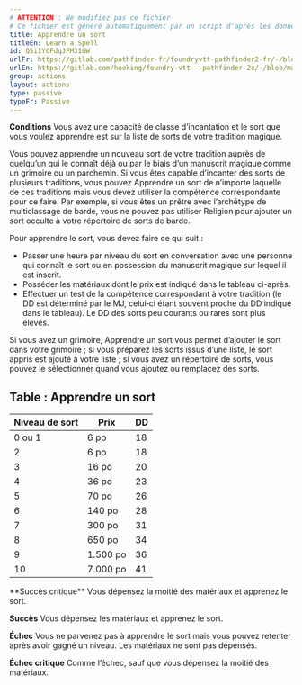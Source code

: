 ```yaml
---
# ATTENTION : Ne modifiez pas ce fichier
# Ce fichier est généré automatiquement par un script d'après les données du module Foundry VTT officiel et de sa traduction
title: Apprendre un sort
titleEn: Learn a Spell
id: Q5iIYCFdqJFM31GW
urlFr: https://gitlab.com/pathfinder-fr/foundryvtt-pathfinder2-fr/-/blob/master/data/actions/Q5iIYCFdqJFM31GW.htm
urlEn: https://gitlab.com/hooking/foundry-vtt---pathfinder-2e/-/blob/master/packs/data/actions.db/learn-a-spell.json
group: actions
layout: actions
type: passive
typeFr: Passive
---
```

**Conditions** Vous avez une capacité de classe d’incantation et le sort que vous voulez apprendre est sur la liste de sorts de votre tradition magique.

Vous pouvez apprendre un nouveau sort de votre tradition auprès de quelqu’un qui le connaît déjà ou par le biais d’un manuscrit magique comme un grimoire ou un parchemin. Si vous êtes capable d’incanter des sorts de plusieurs traditions, vous pouvez Apprendre un sort de n’importe laquelle de ces traditions mais vous devez utiliser la compétence correspondante pour ce faire. Par exemple, si vous êtes un prêtre avec l’archétype de multiclassage de barde, vous ne pouvez pas utiliser Religion pour ajouter un sort occulte à votre répertoire de sorts de barde.

Pour apprendre le sort, vous devez faire ce qui suit :

- Passer une heure par niveau du sort en conversation avec une personne qui connaît le sort ou en possession du manuscrit magique sur lequel il est inscrit.
- Posséder les matériaux dont le prix est indiqué dans le tableau ci-après.
- Effectuer un test de la compétence correspondant à votre tradition (le DD est déterminé par le MJ, celui‑ci étant souvent proche du DD indiqué dans le tableau). Le DD des sorts peu courants ou rares sont plus élevés.

Si vous avez un grimoire, Apprendre un sort vous permet d’ajouter le sort dans votre grimoire ; si vous préparez les sorts issus d’une liste, le sort appris est ajouté à votre liste ; si vous avez un répertoire de sorts, vous pouvez le sélectionner quand vous ajoutez ou remplacez des sorts.

## Table : Apprendre un sort

<table class="pf2-table">
<thead>
<tr>
<th>Niveau de sort</th>
<th>Prix</th>
<th>DD</th>
</tr>
</thead>
<tbody>
<tr>
<td>0 ou 1</td>
<td>6 po</td>
<td>18</td>
</tr>
<tr>
<td>2</td>
<td>6 po</td> 
<td>18</td>
</tr>
<tr>
<td>3</td>
<td>16 po</td> 
<td>20</td>
</tr>
<tr>
<td>4</td>
<td>36 po</td> 
<td>23</td>
</tr>
<tr>
<td>5</td>
<td>70 po</td> 
<td>26</td>
</tr>
<tr>
<td>6</td>
<td>140 po</td> 
<td>28</td>
</tr>
<tr>
<td>7</td>
<td>300 po</td> 
<td>31</td>
</tr>
<tr>
<td>8</td>
<td>650 po</td> 
<td>34</td>
</tr>
<tr>
<td>9</td>
<td>1.500 po</td> 
<td>36</td>
</tr>
<tr>
<td>10</td>
<td>7.000 po</td> 
<td>41</td>
</tr>
</tbody>
</table>
**Succès critique** Vous dépensez la moitié des matériaux et apprenez le sort.

**Succès** Vous dépensez les matériaux et apprenez le sort.

**Échec** Vous ne parvenez pas à apprendre le sort mais vous pouvez retenter après avoir gagné un niveau. Les matériaux ne sont pas dépensés.

**Échec critique** Comme l’échec, sauf que vous dépensez la moitié des matériaux.
